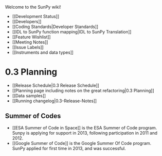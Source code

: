 Welcome to the SunPy wiki!

* [[Development Status]]
* [[Developers]]
* [[Coding Standards|Developer Standards]]
* [[IDL to SunPy function mapping|IDL to SunPy Translation]]
* [[Feature Wishlist]]
* [[Meeting Notes]]
* [[Issue Labels]]
* [[Instruments and data types]]

# 0.3 Planning
* [[Release Schedule|0.3 Release Schedule]]
* [[Planning page including notes on the great refactoring|0.3 Planning]]
* [[Data samples]]
* [[Running changelog|0.3-Release-Notes]]

## Summer of Codes
* [[ESA Summer of Code in Space]] is the ESA Summer of Code program.  Sunpy is applying for support in 2013, following participation in 2011 and 2012. 
* [[Google Summer of Code]] is the Google Summer Of Code program.  SunPy applied for first time in 2013, and was successful.